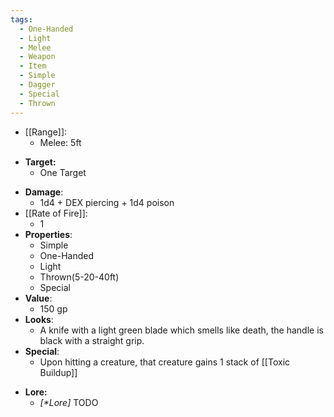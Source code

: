 ```yaml
---
tags:
  - One-Handed
  - Light
  - Melee
  - Weapon
  - Item
  - Simple
  - Dagger
  - Special
  - Thrown
---
```

* [[Range]]:
	* Melee: 5ft
- **Target:**
	- One Target
* __Damage__:
	* 1d4 + DEX piercing + 1d4 poison
* [[Rate of Fire]]:
	* 1
* __Properties__:
	* Simple
	* One-Handed
	* Light
	* Thrown(5-20-40ft)
	* Special
* **Value**:
	* 150 gp
* **Looks**:
	* A knife with a light green blade which smells like death, the handle is black with a straight grip. 
* **Special**:
	* Upon hitting a creature, that creature gains 1 stack of [[Toxic Buildup]]
- **Lore:**
	- *\[\*Lore]* TODO